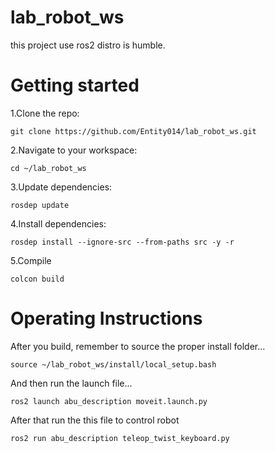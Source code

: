 # lab_robot_ws
this project use ros2 distro is humble.
# Getting started
1.Clone the repo:
```
git clone https://github.com/Entity014/lab_robot_ws.git
```
2.Navigate to your workspace:
```
cd ~/lab_robot_ws
```
3.Update dependencies:
```
rosdep update
```
4.Install dependencies:
```
rosdep install --ignore-src --from-paths src -y -r
```
5.Compile
```
colcon build
```
# Operating Instructions
After you build, remember to source the proper install folder...
```
source ~/lab_robot_ws/install/local_setup.bash
```
And then run the launch file...
```
ros2 launch abu_description moveit.launch.py 
```
After that run the this file to control robot
```
ros2 run abu_description teleop_twist_keyboard.py 
```
